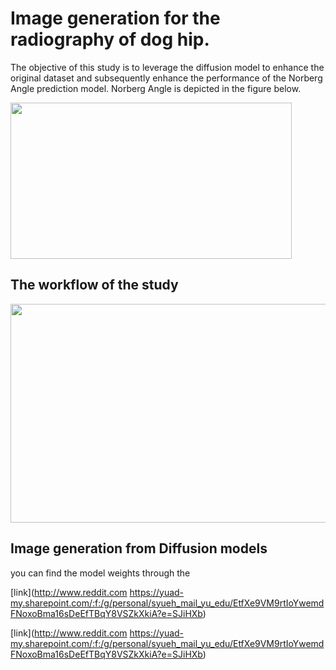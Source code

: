 # Image generation for the radiography of dog hip.
The objective of this study is to leverage the diffusion model to enhance the original dataset and subsequently enhance the performance of the Norberg Angle prediction model. Norberg Angle is depicted in the figure below.

<img src="https://github.com/YoushanZhang/AiAI/assets/74528993/3c3fd898-7857-4f2a-88fd-723165ddfb4f" width="450" height="250">

## The workflow of the study
<img src="https://github.com/YoushanZhang/AiAI/assets/74528993/8ce23469-dc6c-4eb3-8fa9-781e1f20cb92" width="550" height="350">


## Image generation from Diffusion models 
you can find the model weights through the

[link](http://www.reddit.com https://yuad-my.sharepoint.com/:f:/g/personal/syueh_mail_yu_edu/EtfXe9VM9rtIoYwemdFNoxoBma16sDeEfTBqY8VSZkXkiA?e=SJiHXb)

[link](http://www.reddit.com https://yuad-my.sharepoint.com/:f:/g/personal/syueh_mail_yu_edu/EtfXe9VM9rtIoYwemdFNoxoBma16sDeEfTBqY8VSZkXkiA?e=SJiHXb)

